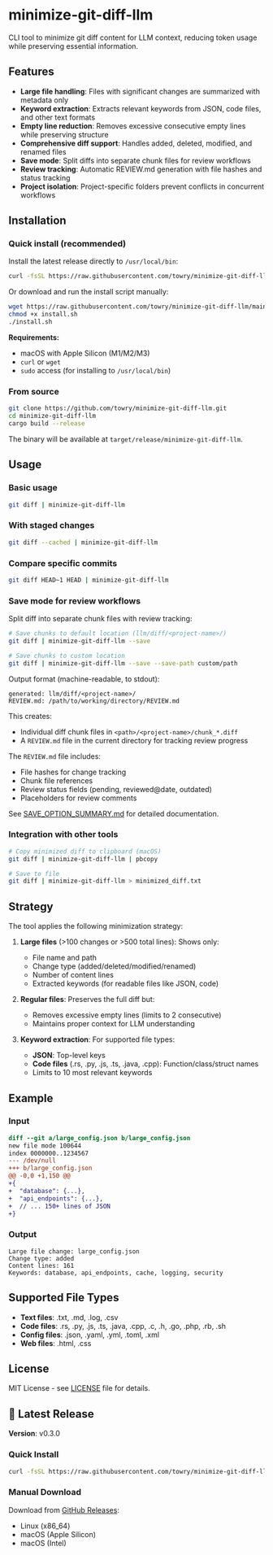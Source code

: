 # minimize-git-diff-llm

CLI tool to minimize git diff content for LLM context, reducing token usage while preserving essential information.

## Features

- **Large file handling**: Files with significant changes are summarized with metadata only
- **Keyword extraction**: Extracts relevant keywords from JSON, code files, and other text formats
- **Empty line reduction**: Removes excessive consecutive empty lines while preserving structure
- **Comprehensive diff support**: Handles added, deleted, modified, and renamed files
- **Save mode**: Split diffs into separate chunk files for review workflows
- **Review tracking**: Automatic REVIEW.md generation with file hashes and status tracking
- **Project isolation**: Project-specific folders prevent conflicts in concurrent workflows

## Installation

### Quick install (recommended)

Install the latest release directly to `/usr/local/bin`:

```bash
curl -fsSL https://raw.githubusercontent.com/towry/minimize-git-diff-llm/v0.3.0/install.sh | bash
```

Or download and run the install script manually:

```bash
wget https://raw.githubusercontent.com/towry/minimize-git-diff-llm/main/install.sh
chmod +x install.sh
./install.sh
```

**Requirements:**
- macOS with Apple Silicon (M1/M2/M3)
- `curl` or `wget`
- `sudo` access (for installing to `/usr/local/bin`)

### From source

```bash
git clone https://github.com/towry/minimize-git-diff-llm.git
cd minimize-git-diff-llm
cargo build --release
```

The binary will be available at `target/release/minimize-git-diff-llm`.

## Usage

### Basic usage

```bash
git diff | minimize-git-diff-llm
```

### With staged changes

```bash
git diff --cached | minimize-git-diff-llm
```

### Compare specific commits

```bash
git diff HEAD~1 HEAD | minimize-git-diff-llm
```

### Save mode for review workflows

Split diff into separate chunk files with review tracking:

```bash
# Save chunks to default location (llm/diff/<project-name>/)
git diff | minimize-git-diff-llm --save

# Save chunks to custom location
git diff | minimize-git-diff-llm --save --save-path custom/path
```

Output format (machine-readable, to stdout):
```
generated: llm/diff/<project-name>/
REVIEW.md: /path/to/working/directory/REVIEW.md
```

This creates:
- Individual diff chunk files in `<path>/<project-name>/chunk_*.diff`
- A `REVIEW.md` file in the current directory for tracking review progress

The `REVIEW.md` file includes:
- File hashes for change tracking
- Chunk file references
- Review status fields (pending, reviewed@date, outdated)
- Placeholders for review comments

See [SAVE_OPTION_SUMMARY.md](SAVE_OPTION_SUMMARY.md) for detailed documentation.

### Integration with other tools

```bash
# Copy minimized diff to clipboard (macOS)
git diff | minimize-git-diff-llm | pbcopy

# Save to file
git diff | minimize-git-diff-llm > minimized_diff.txt
```

## Strategy

The tool applies the following minimization strategy:

1. **Large files** (>100 changes or >500 total lines): Shows only:
   - File name and path
   - Change type (added/deleted/modified/renamed)
   - Number of content lines
   - Extracted keywords (for readable files like JSON, code)

2. **Regular files**: Preserves the full diff but:
   - Removes excessive empty lines (limits to 2 consecutive)
   - Maintains proper context for LLM understanding

3. **Keyword extraction**: For supported file types:
   - **JSON**: Top-level keys
   - **Code files** (.rs, .py, .js, .ts, .java, .cpp): Function/class/struct names
   - Limits to 10 most relevant keywords

## Example

### Input
```diff
diff --git a/large_config.json b/large_config.json
new file mode 100644
index 0000000..1234567
--- /dev/null
+++ b/large_config.json
@@ -0,0 +1,150 @@
+{
+  "database": {...},
+  "api_endpoints": {...},
+  // ... 150+ lines of JSON
+}
```

### Output
```
Large file change: large_config.json
Change type: added  
Content lines: 161
Keywords: database, api_endpoints, cache, logging, security
```

## Supported File Types

- **Text files**: .txt, .md, .log, .csv
- **Code files**: .rs, .py, .js, .ts, .java, .cpp, .c, .h, .go, .php, .rb, .sh
- **Config files**: .json, .yaml, .yml, .toml, .xml
- **Web files**: .html, .css

## License

MIT License - see [LICENSE](LICENSE) file for details.

## 🚀 Latest Release

**Version**: v0.3.0

### Quick Install
```bash
curl -fsSL https://raw.githubusercontent.com/towry/minimize-git-diff-llm/v0.3.0/install.sh | bash
```

### Manual Download
Download from [GitHub Releases](https://github.com/towry/minimize-git-diff-llm/releases/latest):
- Linux (x86_64)
- macOS (Apple Silicon)
- macOS (Intel)


